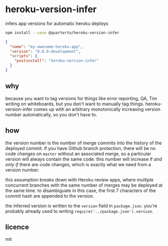 # heroku-version-infer

infers app versions for automatic heroku deploys

```sh
npm install --save @quarterto/heroku-version-infer
```

```json
{
  "name": "my-awesome-heroku-app",
  "version": "0.0.0-development",
  "scripts": {
    "postinstall": "heroku-version-infer"
  }
}
```

## why

because you want to tag versions for things like error reporting, QA, Tim writing on whiteboards, but you don't want to manually tag things. heroku-version-infer comes up with an arbitrary monotonically increasing version number automatically, so you don't have to.

## how

the version number is the number of merge commits into the history of the deployed commit. if you have Github branch protection, there will be no code changes on `master` without an associated merge, so a particular version will always contain the same code. this number will increase if *and only if* there are code changes, which is exactly what we need from a version number.

this assumption breaks down with Heroku review apps, where multiple concurrent branches with the same number of merges may be deployed at the same time. to disambiguate in this case, the first 7 characters of the commit hash are appended to the version.

the inferred version is written to the `version` field in `package.json`. you're probably already used to writing `require('../package.json').version`.

## licence

mit
